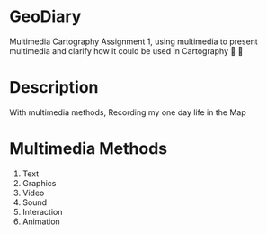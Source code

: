 # GeoDiary
Multimedia Cartography Assignment 1, using multimedia to present multimedia and clarify how it could be used in Cartography :ghost: :ghost:
# Description
With multimedia methods, Recording my one day life in the Map
# Multimedia Methods
1. Text
2. Graphics
3. Video
4. Sound
5. Interaction
6. Animation

